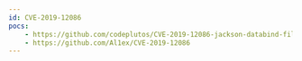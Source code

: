 ```yaml
---
id: CVE-2019-12086
pocs:
    - https://github.com/codeplutos/CVE-2019-12086-jackson-databind-file-read
    - https://github.com/Al1ex/CVE-2019-12086
---
```

